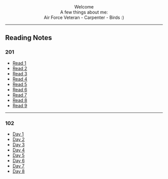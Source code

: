 
<div align ="center"> Welcome </div>
<div align ="center">A few things about me:</div>
<div align ="center"> Air Force Veteran - Carpenter - Birds :)</div>

---
## Reading Notes
### 201

- [Read 1](read-01.md)
- [Read 2](read-02.md)
- [Read 3](read-03.md)
- [Read 4](read-04.md)
- [Read 5](read-05.md)
- [Read 6](read-06.md)
- [Read 7](read-07.md)
- [Read 8](read-08.md)
- [Read 9](read-09.md)

---

### 102

- [Day 1](day-1-reading-notes.md)
- [Day 2](day-2-reading-notes.md)
- [Day 3](day-3-reading-notes.md)
- [Day 4](day-4-reading-notes.md)
- [Day 5](day-5-reading-notes.md)
- [Day 6](day-6-reading-notes.md)
- [Day 7](day-7-reading-notes.md)
- [Day 8](day-8-reading-notes.md)